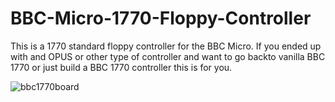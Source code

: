 # BBC-Micro-1770-Floppy-Controller

This is a 1770 standard floppy controller for the BBC Micro.  If you ended up with and OPUS
or other type of controller and want to go backto vanilla BBC 1770 or just build a 
BBC 1770 controller this is for you.

![bbc1770board](https://user-images.githubusercontent.com/89445361/234561698-73fd9f9e-2f0f-4e01-bc18-e27d74030cbf.jpg)

